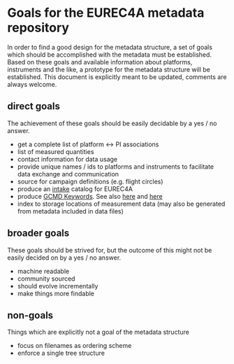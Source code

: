 # Goals for the EUREC4A metadata repository

In order to find a good design for the metadata structure, a set of goals which should be accomplished with the metadata must be established.
Based on these goals and available information about platforms, instruments and the like, a prototype for the metadata structure will be established.
This document is explicitly meant to be updated, comments are always welcome.

## direct goals
The achievement of these goals should be easily decidable by a yes / no answer.

* get a complete list of platform <-> PI associations
* list of measured quantities
* contact information for data usage
* provide unique names / ids to platforms and instruments to facilitate data exchange and communication
* source for campaign definitions (e.g. flight circles)
* produce an [intake](https://intake.readthedocs.io/en/latest/index.html) catalog for EUREC4A
* produce [GCMD Keywords](https://earthdata.nasa.gov/earth-observation-data/find-data/gcmd/gcmd-keywords). See also [here](https://gcmd.nasa.gov/search/Keywords.do#keywords) and [here](https://earthdata.nasa.gov/earth-observation-data/find-data/gcmd/gcmd-keywords)
* index to storage locations of measurement data (may also be generated from metadata included in data files)

## broader goals
These goals should be strived for, but the outcome of this might not be easily decided on by a yes / no answer.

* machine readable
* community sourced
* should evolve incrementally
* make things more findable

## non-goals
Things which are explicitly not a goal of the metadata structure

* focus on filenames as ordering scheme
* enforce a single tree structure
